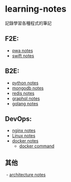 # learning-notes
記錄學習各種程式的筆記
  
## F2E:
  - [pwa notes](./pwa-notes.md)
  - [swift notes](./swift-notes.md)
  
## B2E:
  - [python notes](./python-notes.md)
  - [mongodb notes](./mongodb-notes.md)
  - [redis notes](./redis-notes.md)
  - [graphql notes](./graphql-notes.md)
  - [golang notes](./golang-notes.md)
  
## DevOps:
  - [nginx notes](./nginx-note.md)
  - [Linux notes](./linux-notes.md)
  - [docker notes](./docker-notes.md)
    - [docker command](./docker-command.md)
    
## 其他
  - [architecture notes](./architecture-notes.md)
  
